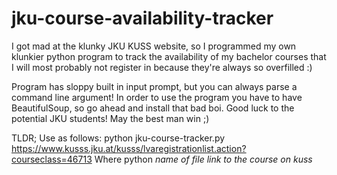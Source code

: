 # jku-course-availability-tracker
I got mad at the klunky JKU KUSS website, so I programmed my own klunkier python program to track the availability of my bachelor courses that I will most probably not register in because they're always so overfilled :)



Program has sloppy built in input prompt, but you can always parse a command line argument!
In order to use the program you have to have BeautifulSoup, so go ahead and install that bad boi.
Good luck to the potential JKU students! May the best man win ;) 


TLDR;
Use as follows:
  python jku-course-tracker.py https://www.kusss.jku.at/kusss/lvaregistrationlist.action?courseclass=46713
Where 
  python *name of file* *link to the course on kuss*
